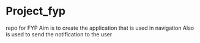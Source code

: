 # Project_fyp
repo for FYP
Aim is to create the application that is used in navigation
Also is used to send the notification to the user
